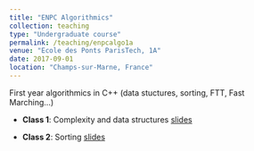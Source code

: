```yaml
---
title: "ENPC Algorithmics"
collection: teaching
type: "Undergraduate course"
permalink: /teaching/enpcalgo1a
venue: "Ecole des Ponts ParisTech, 1A"
date: 2017-09-01
location: "Champs-sur-Marne, France"
---
```


First year algorithmics in C++ (data stuctures, sorting, FTT, Fast Marching...)

* **Class 1**: Complexity and data structures
[slides](https://aboulch.github.io/files/teaching_enpc_1a_algo/algo_01.pdf)

* **Class 2**: Sorting
[slides](https://aboulch.github.io/files/teaching_enpc_1a_algo/algo_02.pdf)
